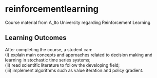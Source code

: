 # reinforcementlearning
Course material from A_lto University regarding Reinforcement Learning.

## Learning Outcomes
After completing the course, a student can: <br>
(I) explain main concepts and approaches related to decision making and learning in stochastic time series systems; <br>
(ii) read scientific literature to follow the developing field; <br>
(iii) implement algorithms such as value iteration and policy gradient. <br>
